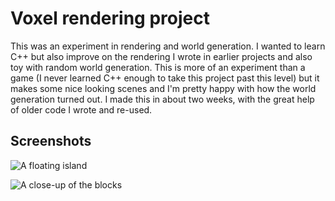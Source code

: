 #  Voxel rendering project

This was an experiment in rendering and world generation. I wanted to learn C++ but also improve on the rendering I wrote in earlier projects and also toy with random world generation. This is more of an experiment than a game (I never learned C++ enough to take this project past this level) but it makes some nice looking scenes and I'm pretty happy with how the world generation turned out. I made this in about two weeks, with the great help of older code I wrote and re-used.

## Screenshots

![A floating island](https://i.imgur.com/T5DGCut.png)

![A close-up of the blocks](https://i.imgur.com/Uhew0Ao.png)
